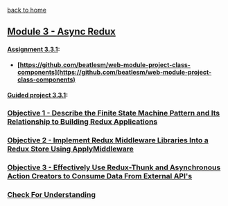 [back to home](https://github.com/beatlesm/)

## [Module 3 - Async Redux](https://github.com/beatlesm/web/tree/main/3.3/Module331)

#### [Assignment 3.3.1](https://github.com/beatlesm/web/tree/main/3.3/Module331/Assignment331):

-   **[https://github.com/beatlesm/web-module-project-class-components](https://github.com/beatlesm/web-module-project-class-components)**
   
#### [Guided project 3.3.1](https://github.com/beatlesm/web/tree/main/3.3/Module321/guided331):


### [Objective 1 - Describe the Finite State Machine Pattern and Its Relationship to Building Redux Applications](./Objects/Object_1.md)

### [Objective 2 - Implement Redux Middleware Libraries Into a Redux Store Using ApplyMiddleware](./Objects/Object_2.md)

### [Objective 3 - Effectively Use Redux-Thunk and Asynchronous Action Creators to Consume Data From External API's](./Objects/Object_3.md)

### [Check For Understanding](./Objects/Understanding.md)
